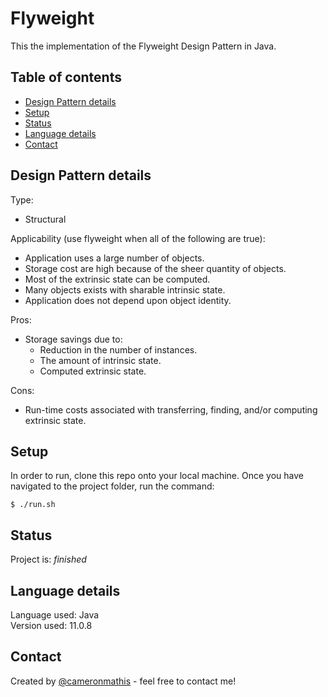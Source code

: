 # Flyweight
This the implementation of the Flyweight Design Pattern in Java.

## Table of contents
* [Design Pattern details](#Design-Pattern-details)
* [Setup](#setup)
* [Status](#status)
* [Language details](#Language-details)
* [Contact](#contact)

## Design Pattern details
Type:
* Structural

Applicability (use flyweight when all of the following are true):
* Application uses a large number of objects.
* Storage cost are high because of the sheer quantity of objects.
* Most of the extrinsic state can be computed.
* Many objects exists with sharable intrinsic state.
* Application does not depend upon object identity.

Pros:
* Storage savings due to:
	+ Reduction in the number of instances.
	+ The amount of intrinsic state.
	+ Computed extrinsic state.

Cons:
* Run-time costs associated with transferring, finding, and/or computing extrinsic state.

## Setup
In order to run, clone this repo onto your local machine. Once you have navigated to the project folder, run the command:

	$ ./run.sh

## Status
Project is: _finished_

## Language details
Language used: Java </br>
Version used: 11.0.8

## Contact
Created by [@cameronmathis](https://github.com/cameronmathis/) - feel free to contact me!